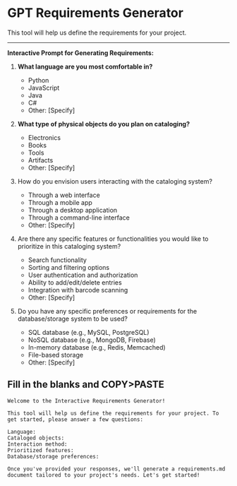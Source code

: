 # GPT Requirements Generator

This tool will help us define the requirements for your project.

---

**Interactive Prompt for Generating Requirements:**

1. **What language are you most comfortable in?**
   - Python
   - JavaScript
   - Java
   - C#
   - Other: [Specify]

2. **What type of physical objects do you plan on cataloging?**
   - Electronics
   - Books
   - Tools
   - Artifacts
   - Other: [Specify]

3. How do you envision users interacting with the cataloging system?
   - Through a web interface
   - Through a mobile app
   - Through a desktop application
   - Through a command-line interface
   - Other: [Specify]

4. Are there any specific features or functionalities you would like to prioritize in this cataloging system?
   - Search functionality
   - Sorting and filtering options
   - User authentication and authorization
   - Ability to add/edit/delete entries
   - Integration with barcode scanning
   - Other: [Specify]

5. Do you have any specific preferences or requirements for the database/storage system to be used?
   - SQL database (e.g., MySQL, PostgreSQL)
   - NoSQL database (e.g., MongoDB, Firebase)
   - In-memory database (e.g., Redis, Memcached)
   - File-based storage
   - Other: [Specify]


## Fill in the blanks and COPY>PASTE

```
Welcome to the Interactive Requirements Generator!

This tool will help us define the requirements for your project. To get started, please answer a few questions:

Language: 
Cataloged objects: 
Interaction method: 
Prioritized features: 
Database/storage preferences: 

Once you've provided your responses, we'll generate a requirements.md document tailored to your project's needs. Let's get started!

```
